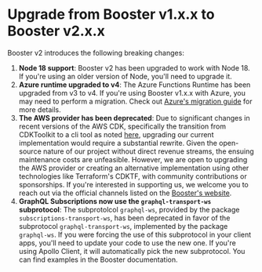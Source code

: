# Upgrade from Booster v1.x.x to Booster v2.x.x

Booster v2 introduces the following breaking changes:

1. **Node 18 support**: Booster v2 has been upgraded to work with Node 18. If you're using an older version of Node, you'll need to upgrade it.
2. **Azure runtime upgraded to v4**: The Azure Functions Runtime has been upgraded from v3 to v4. If you're using Booster v1.x.x with Azure, you may need to perform a migration. Check out [Azure's migration guide](https://learn.microsoft.com/en-us/azure/azure-functions/migrate-version-3-version-4?tabs=net6-isolated%2Cazure-cli%2Cwindows&pivots=programming-language-typescript) for more details.
3. **The AWS provider has been deprecated**: Due to significant changes in recent versions of the AWS CDK, specifically the transition from CDKToolkit to a cli tool as noted [here](https://github.com/aws/aws-cdk-rfcs/issues/300), upgrading our current implementation would require a substantial rewrite. Given the open-source nature of our project without direct revenue streams, the ensuing maintenance costs are unfeasible. However, we are open to upgrading the AWS provider or creating an alternative implementation using other technologies like Terraform's CDKTF, with community contributions or sponsorships. If you're interested in supporting us, we welcome you to reach out via the official channels listed on the [Booster's website](https://boosterframework.com).
4. **GraphQL Subscriptions now use the `graphql-transport-ws` subprotocol**: The subprotolcol `graphql-ws`, provided by the package `subscriptions-transport-ws`, has been deprecated in favor of the subprotocol `graphql-transport-ws`, implemented by the package `graphql-ws`. If you were forcing the use of this subprotocol in your client apps, you'll need to update your code to use the new one. If you're using Apollo Client, it will automatically pick the new subprotocol. You can find examples in the Booster documentation.

